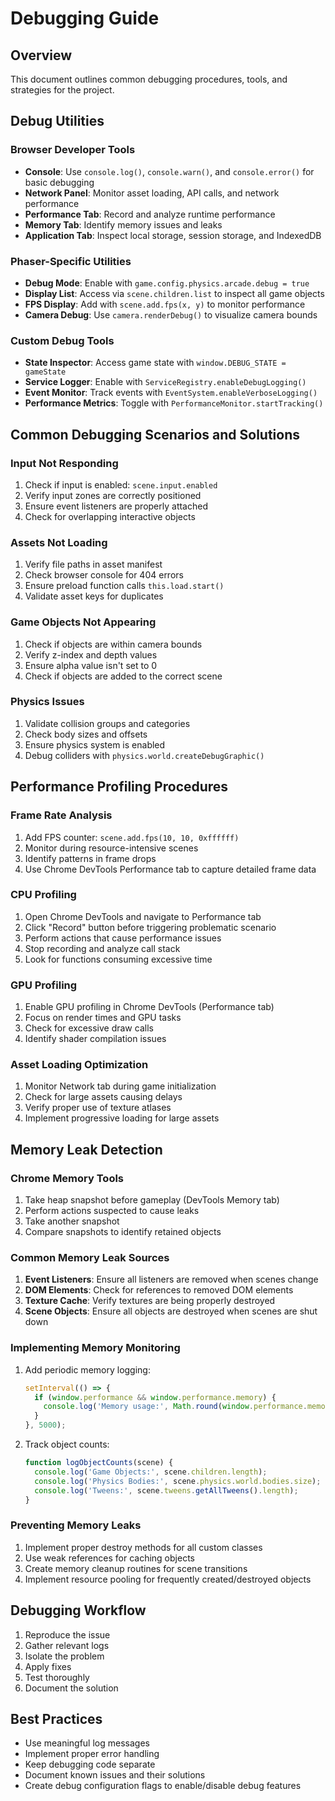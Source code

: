 # Debugging Guide

## Overview
This document outlines common debugging procedures, tools, and strategies for the project.

## Debug Utilities

### Browser Developer Tools
- **Console**: Use `console.log()`, `console.warn()`, and `console.error()` for basic debugging
- **Network Panel**: Monitor asset loading, API calls, and network performance
- **Performance Tab**: Record and analyze runtime performance
- **Memory Tab**: Identify memory issues and leaks
- **Application Tab**: Inspect local storage, session storage, and IndexedDB

### Phaser-Specific Utilities
- **Debug Mode**: Enable with `game.config.physics.arcade.debug = true`
- **Display List**: Access via `scene.children.list` to inspect all game objects
- **FPS Display**: Add with `scene.add.fps(x, y)` to monitor performance
- **Camera Debug**: Use `camera.renderDebug()` to visualize camera bounds

### Custom Debug Tools
- **State Inspector**: Access game state with `window.DEBUG_STATE = gameState`
- **Service Logger**: Enable with `ServiceRegistry.enableDebugLogging()`
- **Event Monitor**: Track events with `EventSystem.enableVerboseLogging()`
- **Performance Metrics**: Toggle with `PerformanceMonitor.startTracking()`

## Common Debugging Scenarios and Solutions

### Input Not Responding
1. Check if input is enabled: `scene.input.enabled`
2. Verify input zones are correctly positioned
3. Ensure event listeners are properly attached
4. Check for overlapping interactive objects

### Assets Not Loading
1. Verify file paths in asset manifest
2. Check browser console for 404 errors
3. Ensure preload function calls `this.load.start()`
4. Validate asset keys for duplicates

### Game Objects Not Appearing
1. Check if objects are within camera bounds
2. Verify z-index and depth values
3. Ensure alpha value isn't set to 0
4. Check if objects are added to the correct scene

### Physics Issues
1. Validate collision groups and categories
2. Check body sizes and offsets
3. Ensure physics system is enabled
4. Debug colliders with `physics.world.createDebugGraphic()`

## Performance Profiling Procedures

### Frame Rate Analysis
1. Add FPS counter: `scene.add.fps(10, 10, 0xffffff)`
2. Monitor during resource-intensive scenes
3. Identify patterns in frame drops
4. Use Chrome DevTools Performance tab to capture detailed frame data

### CPU Profiling
1. Open Chrome DevTools and navigate to Performance tab
2. Click "Record" button before triggering problematic scenario
3. Perform actions that cause performance issues
4. Stop recording and analyze call stack
5. Look for functions consuming excessive time

### GPU Profiling
1. Enable GPU profiling in Chrome DevTools (Performance tab)
2. Focus on render times and GPU tasks
3. Check for excessive draw calls
4. Identify shader compilation issues

### Asset Loading Optimization
1. Monitor Network tab during game initialization
2. Check for large assets causing delays
3. Verify proper use of texture atlases
4. Implement progressive loading for large assets

## Memory Leak Detection

### Chrome Memory Tools
1. Take heap snapshot before gameplay (DevTools Memory tab)
2. Perform actions suspected to cause leaks
3. Take another snapshot
4. Compare snapshots to identify retained objects

### Common Memory Leak Sources
1. **Event Listeners**: Ensure all listeners are removed when scenes change
2. **DOM Elements**: Check for references to removed DOM elements
3. **Texture Cache**: Verify textures are being properly destroyed
4. **Scene Objects**: Ensure all objects are destroyed when scenes are shut down

### Implementing Memory Monitoring
1. Add periodic memory logging:
   ```typescript
   setInterval(() => {
     if (window.performance && window.performance.memory) {
       console.log('Memory usage:', Math.round(window.performance.memory.usedJSHeapSize / 1048576), 'MB');
     }
   }, 5000);
   ```

2. Track object counts:
   ```typescript
   function logObjectCounts(scene) {
     console.log('Game Objects:', scene.children.length);
     console.log('Physics Bodies:', scene.physics.world.bodies.size);
     console.log('Tweens:', scene.tweens.getAllTweens().length);
   }
   ```

### Preventing Memory Leaks
1. Implement proper destroy methods for all custom classes
2. Use weak references for caching objects
3. Create memory cleanup routines for scene transitions
4. Implement resource pooling for frequently created/destroyed objects

## Debugging Workflow
1. Reproduce the issue
2. Gather relevant logs
3. Isolate the problem
4. Apply fixes
5. Test thoroughly
6. Document the solution

## Best Practices
- Use meaningful log messages
- Implement proper error handling
- Keep debugging code separate
- Document known issues and their solutions
- Create debug configuration flags to enable/disable debug features 